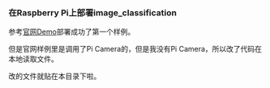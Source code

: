 ### 在Raspberry Pi上部署image_classification

参考[官网Demo](https://github.com/tensorflow/examples/tree/master/lite/examples/image_classification/raspberry_pi)部署成功了第一个样例。

但是官网样例里是调用了Pi Camera的，但是我没有Pi Camera，所以改了代码在本地读取文件。

改的文件就贴在本目录下啦。
